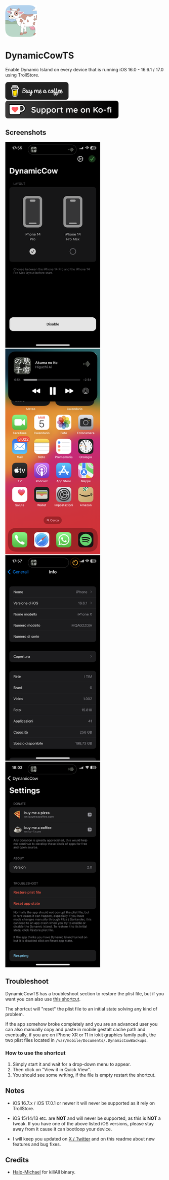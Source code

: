 <img src="/Images/dynamiccowiconpreview.png" width="100" height="100"/>

# DynamicCowTS

Enable Dynamic Island on every device that is running iOS 16.0 - 16.6.1 / 17.0 using TrollStore.

<a href="https://buymeacoffee.com/aboutzeph"><img src="/Images/buymeacoffeebutton.png" width="200" height="56"/></a>       <a href="https://ko-fi.com/aboutzeph"><img src="/Images/kofibutton.png" width="358" height="56"/></a> 

## Screenshots
<img src="/Images/IMG_0101.PNG" width="300" height="650"/> <img src="/Images/IMG_0102.PNG" width="300" height="650"/> 
<img src="/Images/IMG_0105.PNG" width="300" height="650"/> <img src="/Images/IMG_0106.PNG" width="300" height="650"/> 

## Troubleshoot
DynamicCowTS has a troubleshoot section to restore the plist file, but if you want you can also use [this shortcut](https://routinehub.co/shortcut/4920/).

The shortcut will "reset" the plist file to an initial state solving any kind of problem.

If the app somehow broke completely and you are an advanced user you can also manually copy and paste in mobile gestalt cache path and eventually, if you are on iPhone XR or 11 in iokit graphics family path, the two plist files located in ```/var/mobile/Documents/.DynamicCowBackups```.

### How to use the shortcut
1. Simply start it and wait for a drop-down menu to appear. 
2. Then click on "View it in Quick View".
3. You should see some writing, if the file is empty restart the shortcut.

## Notes
- iOS 16.7.x / iOS 17.0.1 or newer it will never be supported as it rely on TrollStore.
- iOS 15/14/13 etc. are **NOT** and will never be supported, as this is **NOT** a tweak.
If you have one of the above listed iOS versions, please stay away from it cause it can bootloop your device.

- I will keep you updated on [X / Twitter](https://x.com/aboutzeph) and on this readme about new features and bug fixes.

## Credits
- [Halo-Michael](https://github.com/Halo-Michael) for killAll binary.
